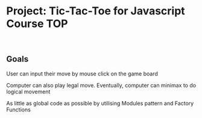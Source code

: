 <h1>Project: Tic-Tac-Toe for Javascript Course TOP</h1>
<br>
<h2>Goals</h2>
<p>User can input their move by mouse click on the game board</p>
<p>Computer can also play legal move. Eventually, computer can minimax to do logical movement</p>
<p>As little as global code as possible by utilising Modules pattern and Factory Functions</p>
